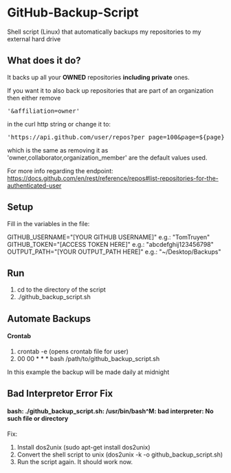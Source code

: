 # GitHub-Backup-Script
Shell script (Linux) that automatically backups my repositories to my external hard drive

## What does it do?
It backs up all your **OWNED** repositories **including private** ones.

If you want it to also back up repositories that are part of an organization then either remove 
<pre>'&affiliation=owner'</pre>
in the curl http string or change it to:
<pre>'https://api.github.com/user/repos?per_page=100&page=${page}&visibility=all&affilation=owner,collaborator,organization_member'</pre>
which is the same as removing it as 'owner,collaborator,organization_member' are the default values used.

For more info regarding the endpoint: https://docs.github.com/en/rest/reference/repos#list-repositories-for-the-authenticated-user

## Setup
Fill in the variables in the file:

GITHUB_USERNAME="[YOUR GITHUB USERNAME]" e.g.: "TomTruyen" <br/>
GITHUB_TOKEN="[ACCESS TOKEN HERE]" e.g.: "abcdefghij123456798" <br/>
OUTPUT_PATH="[YOUR OUTPUT_PATH HERE]" e.g.: "~/Desktop/Backups" <br/>

## Run
1) cd to the directory of the script <br/>
2) ./github_backup_script.sh <br/>

## Automate Backups
#### Crontab
1) crontab -e (opens crontab file for user)
2) 00 00 * * * bash /path/to/github_backup_script.sh

In this example the backup will be made daily at midnight

## Bad Interpretor Error Fix
#### bash: ./github_backup_script.sh: /usr/bin/bash^M: bad interpreter: No such file or directory
Fix: 
1) Install dos2unix (sudo apt-get install dos2unix)
2) Convert the shell script to unix (dos2unix -k -o github_backup_script.sh)
3) Run the script again. It should work now.
